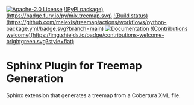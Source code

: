 [![Apache-2.0 License](https://img.shields.io/github/license/saltstack/salt)](https://www.apache.org/licenses/LICENSE-2.0)
[!(PyPI package)(https://badge.fury.io/py/mlx.treemap.svg)](https://pypi.org/project/mlx.treemap/)
[!(Build status)(https://github.com/melexis/treemap/actions/workflows/python-package.yml/badge.svg?branch=main)](https://github.com/melexis/treemap/actions/workflows/python-package.yml)
[![Documentation](https://img.shields.io/badge/Documentation-published-brightgreen.svg)](https://melexis.github.io/treemap/)
[!(Contributions welcome)(https://img.shields.io/badge/contributions-welcome-brightgreen.svg?style=flat)](https://github.com/melexis/treemap/issues)

# Sphinx Plugin for Treemap Generation

Sphinx extension that generates a treemap from a Cobertura XML file.
